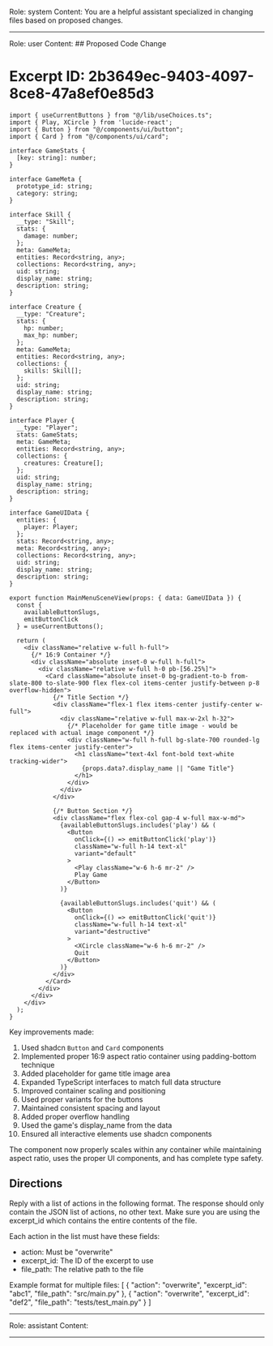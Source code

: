 Role: system
Content: You are a helpful assistant specialized in changing files based on proposed changes.
__________________
Role: user
Content: ## Proposed Code Change
# Excerpt ID: 2b3649ec-9403-4097-8ce8-47a8ef0e85d3
```tsx main_game/templates/MainMenuScene.tsx
import { useCurrentButtons } from "@/lib/useChoices.ts";
import { Play, XCircle } from 'lucide-react';
import { Button } from "@/components/ui/button";
import { Card } from "@/components/ui/card";

interface GameStats {
  [key: string]: number;
}

interface GameMeta {
  prototype_id: string;
  category: string;
}

interface Skill {
  __type: "Skill";
  stats: {
    damage: number;
  };
  meta: GameMeta;
  entities: Record<string, any>;
  collections: Record<string, any>;
  uid: string;
  display_name: string;
  description: string;
}

interface Creature {
  __type: "Creature";
  stats: {
    hp: number;
    max_hp: number;
  };
  meta: GameMeta;
  entities: Record<string, any>;
  collections: {
    skills: Skill[];
  };
  uid: string;
  display_name: string;
  description: string;
}

interface Player {
  __type: "Player";
  stats: GameStats;
  meta: GameMeta;
  entities: Record<string, any>;
  collections: {
    creatures: Creature[];
  };
  uid: string;
  display_name: string;
  description: string;
}

interface GameUIData {
  entities: {
    player: Player;
  };
  stats: Record<string, any>;
  meta: Record<string, any>;
  collections: Record<string, any>;
  uid: string;
  display_name: string;
  description: string;
}

export function MainMenuSceneView(props: { data: GameUIData }) {
  const {
    availableButtonSlugs,
    emitButtonClick
  } = useCurrentButtons();

  return (
    <div className="relative w-full h-full">
      {/* 16:9 Container */}
      <div className="absolute inset-0 w-full h-full">
        <div className="relative w-full h-0 pb-[56.25%]">
          <Card className="absolute inset-0 bg-gradient-to-b from-slate-800 to-slate-900 flex flex-col items-center justify-between p-8 overflow-hidden">
            {/* Title Section */}
            <div className="flex-1 flex items-center justify-center w-full">
              <div className="relative w-full max-w-2xl h-32">
                {/* Placeholder for game title image - would be replaced with actual image component */}
                <div className="w-full h-full bg-slate-700 rounded-lg flex items-center justify-center">
                  <h1 className="text-4xl font-bold text-white tracking-wider">
                    {props.data?.display_name || "Game Title"}
                  </h1>
                </div>
              </div>
            </div>

            {/* Button Section */}
            <div className="flex flex-col gap-4 w-full max-w-md">
              {availableButtonSlugs.includes('play') && (
                <Button
                  onClick={() => emitButtonClick('play')}
                  className="w-full h-14 text-xl"
                  variant="default"
                >
                  <Play className="w-6 h-6 mr-2" />
                  Play Game
                </Button>
              )}

              {availableButtonSlugs.includes('quit') && (
                <Button
                  onClick={() => emitButtonClick('quit')}
                  className="w-full h-14 text-xl"
                  variant="destructive"
                >
                  <XCircle className="w-6 h-6 mr-2" />
                  Quit
                </Button>
              )}
            </div>
          </Card>
        </div>
      </div>
    </div>
  );
}
```

Key improvements made:
1. Used shadcn `Button` and `Card` components
2. Implemented proper 16:9 aspect ratio container using padding-bottom technique
3. Added placeholder for game title image area
4. Expanded TypeScript interfaces to match full data structure
5. Improved container scaling and positioning
6. Used proper variants for the buttons
7. Maintained consistent spacing and layout
8. Added proper overflow handling
9. Used the game's display_name from the data
10. Ensured all interactive elements use shadcn components

The component now properly scales within any container while maintaining aspect ratio, uses the proper UI components, and has complete type safety.

## Directions
Reply with a list of actions in the following format. The response should only contain the JSON list of actions, no other text.
Make sure you are using the excerpt_id which contains the entire contents of the file.

Each action in the list must have these fields:
- action: Must be "overwrite"
- excerpt_id: The ID of the excerpt to use
- file_path: The relative path to the file

Example format for multiple files:
[
    {
        "action": "overwrite",
        "excerpt_id": "abc1",
        "file_path": "src/main.py"
    },
    {
        "action": "overwrite",
        "excerpt_id": "def2",
        "file_path": "tests/test_main.py"
    }
]
__________________
Role: assistant
Content: 
__________________
